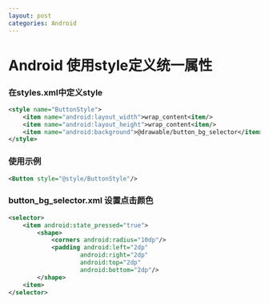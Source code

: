 ```yaml
---
layout: post
categories: Android
---
```


# Android 使用style定义统一属性

### 在styles.xml中定义style

```xml
<style name="ButtonStyle">
    <item name="android:layout_width">wrap_content<item/>
    <item name="android:layout_height">wrap_content<item/>
    <item name="android:background">@drawable/button_bg_selector</item>
</style>
```

### 使用示例 

```xml
<Button style="@style/ButtonStyle"/>
```

### button_bg_selector.xml 设置点击颜色

```xml
<selector>
    <item android:state_pressed="true">
        <shape>
            <corners android:radius="10dp"/>
            <padding android:left="2dp"
                    android:right="2dp"
                    android:top="2dp"
                    android:bottom="2dp"/>
        </shape>
    <item>
</selector>
```
